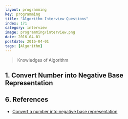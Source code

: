 ```yaml
---
layout: programming
key: programming
title: "Algorithm Interview Questions"
index: 171
category: interview
image: programming/interview.png
date: 2016-04-01
postdate: 2016-04-01
tags: [Algorithm]
---
```


> Knowledges of Algorithm

## 1. Convert Number into Negative Base Representation

## 6. References
* [Convert a number into negative base representation](https://www.geeksforgeeks.org/convert-number-negative-base-representation/)

